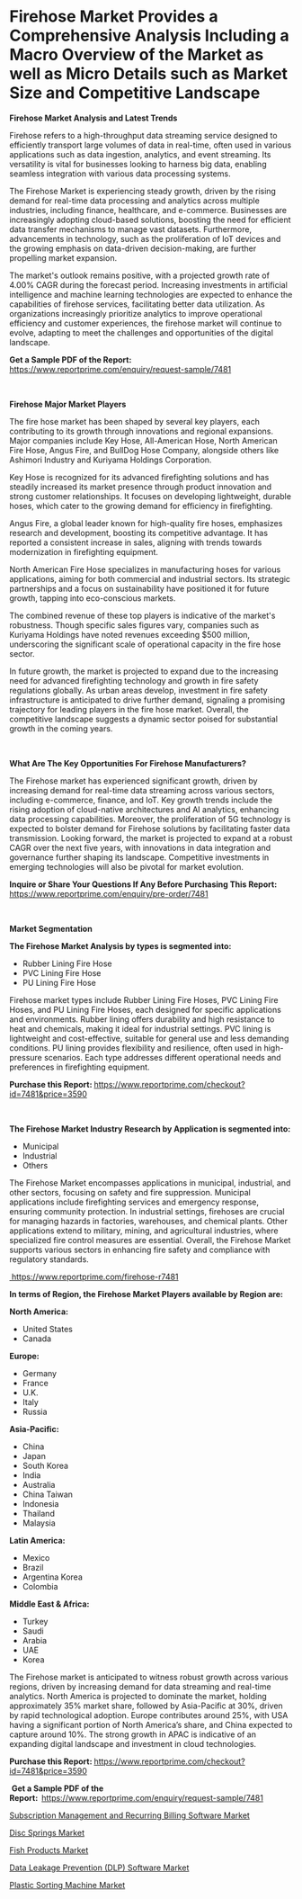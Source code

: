<p><h1>Firehose Market Provides a Comprehensive Analysis Including a Macro Overview of the Market as well as Micro Details such as Market Size and Competitive Landscape</h1></p><p><strong>Firehose Market Analysis and Latest Trends</strong></p>
<p><p>Firehose refers to a high-throughput data streaming service designed to efficiently transport large volumes of data in real-time, often used in various applications such as data ingestion, analytics, and event streaming. Its versatility is vital for businesses looking to harness big data, enabling seamless integration with various data processing systems.</p><p>The Firehose Market is experiencing steady growth, driven by the rising demand for real-time data processing and analytics across multiple industries, including finance, healthcare, and e-commerce. Businesses are increasingly adopting cloud-based solutions, boosting the need for efficient data transfer mechanisms to manage vast datasets. Furthermore, advancements in technology, such as the proliferation of IoT devices and the growing emphasis on data-driven decision-making, are further propelling market expansion.</p><p>The market's outlook remains positive, with a projected growth rate of 4.00% CAGR during the forecast period. Increasing investments in artificial intelligence and machine learning technologies are expected to enhance the capabilities of firehose services, facilitating better data utilization. As organizations increasingly prioritize analytics to improve operational efficiency and customer experiences, the firehose market will continue to evolve, adapting to meet the challenges and opportunities of the digital landscape.</p></p>
<p><strong>Get a Sample PDF of the Report:&nbsp;</strong> <a href="https://www.reportprime.com/enquiry/request-sample/7481">https://www.reportprime.com/enquiry/request-sample/7481</a></p>
<p>&nbsp;</p>
<p><strong>Firehose Major Market Players</strong></p>
<p><p>The fire hose market has been shaped by several key players, each contributing to its growth through innovations and regional expansions. Major companies include Key Hose, All-American Hose, North American Fire Hose, Angus Fire, and BullDog Hose Company, alongside others like Ashimori Industry and Kuriyama Holdings Corporation.</p><p>Key Hose is recognized for its advanced firefighting solutions and has steadily increased its market presence through product innovation and strong customer relationships. It focuses on developing lightweight, durable hoses, which cater to the growing demand for efficiency in firefighting.</p><p>Angus Fire, a global leader known for high-quality fire hoses, emphasizes research and development, boosting its competitive advantage. It has reported a consistent increase in sales, aligning with trends towards modernization in firefighting equipment.</p><p>North American Fire Hose specializes in manufacturing hoses for various applications, aiming for both commercial and industrial sectors. Its strategic partnerships and a focus on sustainability have positioned it for future growth, tapping into eco-conscious markets.</p><p>The combined revenue of these top players is indicative of the market's robustness. Though specific sales figures vary, companies such as Kuriyama Holdings have noted revenues exceeding $500 million, underscoring the significant scale of operational capacity in the fire hose sector.</p><p>In future growth, the market is projected to expand due to the increasing need for advanced firefighting technology and growth in fire safety regulations globally. As urban areas develop, investment in fire safety infrastructure is anticipated to drive further demand, signaling a promising trajectory for leading players in the fire hose market. Overall, the competitive landscape suggests a dynamic sector poised for substantial growth in the coming years.</p></p>
<p>&nbsp;</p>
<p><strong>What Are The Key Opportunities For Firehose Manufacturers?</strong></p>
<p><p>The Firehose market has experienced significant growth, driven by increasing demand for real-time data streaming across various sectors, including e-commerce, finance, and IoT. Key growth trends include the rising adoption of cloud-native architectures and AI analytics, enhancing data processing capabilities. Moreover, the proliferation of 5G technology is expected to bolster demand for Firehose solutions by facilitating faster data transmission. Looking forward, the market is projected to expand at a robust CAGR over the next five years, with innovations in data integration and governance further shaping its landscape. Competitive investments in emerging technologies will also be pivotal for market evolution.</p></p>
<p><strong>Inquire or Share Your Questions If Any Before Purchasing This Report:</strong> <a href="https://www.reportprime.com/enquiry/pre-order/7481">https://www.reportprime.com/enquiry/pre-order/7481</a></p>
<p>&nbsp;</p>
<p><strong>Market Segmentation</strong></p>
<p><strong>The Firehose Market Analysis by types is segmented into:</strong></p>
<p><ul><li>Rubber Lining Fire Hose</li><li>PVC Lining Fire Hose</li><li>PU Lining Fire Hose</li></ul></p>
<p><p>Firehose market types include Rubber Lining Fire Hoses, PVC Lining Fire Hoses, and PU Lining Fire Hoses, each designed for specific applications and environments. Rubber lining offers durability and high resistance to heat and chemicals, making it ideal for industrial settings. PVC lining is lightweight and cost-effective, suitable for general use and less demanding conditions. PU lining provides flexibility and resilience, often used in high-pressure scenarios. Each type addresses different operational needs and preferences in firefighting equipment.</p></p>
<p><strong>Purchase this Report:&nbsp;</strong><a href="https://www.reportprime.com/checkout?id=7481&price=3590">https://www.reportprime.com/checkout?id=7481&price=3590</a></p>
<p>&nbsp;</p>
<p><strong>The Firehose Market Industry Research by Application is segmented into:</strong></p>
<p><ul><li>Municipal</li><li>Industrial</li><li>Others</li></ul></p>
<p><p>The Firehose Market encompasses applications in municipal, industrial, and other sectors, focusing on safety and fire suppression. Municipal applications include firefighting services and emergency response, ensuring community protection. In industrial settings, firehoses are crucial for managing hazards in factories, warehouses, and chemical plants. Other applications extend to military, mining, and agricultural industries, where specialized fire control measures are essential. Overall, the Firehose Market supports various sectors in enhancing fire safety and compliance with regulatory standards.</p></p>
<p><a href="https://www.reportprime.com/firehose-r7481">&nbsp;https://www.reportprime.com/firehose-r7481</a></p>
<p><strong>In terms of Region, the Firehose Market Players available by Region are:</strong></p>
<p>
    <p> <strong> North America: </strong>
        <ul>
            <li>United States</li>
            <li>Canada</li>
        </ul>
        </p> 
    <p> <strong> Europe: </strong>
        <ul>
            <li>Germany</li>
            <li>France</li>
            <li>U.K.</li>
            <li>Italy</li>
            <li>Russia</li>
        </ul>
        </p> 
    <p> <strong> Asia-Pacific: </strong>
        <ul>
            <li>China</li>
            <li>Japan</li>
            <li>South Korea</li>
            <li>India</li>
            <li>Australia</li>
            <li>China Taiwan</li>
            <li>Indonesia</li>
            <li>Thailand</li>
            <li>Malaysia</li>
        </ul>
        </p> 
    <p> <strong> Latin America: </strong>
        <ul>
            <li>Mexico</li>
            <li>Brazil</li>
            <li>Argentina Korea</li>
            <li>Colombia</li>
        </ul>
        </p> 
    <p> <strong> Middle East & Africa: </strong>
        <ul>
            <li>Turkey</li>
            <li>Saudi</li>
            <li>Arabia</li>
            <li>UAE</li>
            <li>Korea</li>
        </ul>
    </p>
    </p>
<p><p>The Firehose market is anticipated to witness robust growth across various regions, driven by increasing demand for data streaming and real-time analytics. North America is projected to dominate the market, holding approximately 35% market share, followed by Asia-Pacific at 30%, driven by rapid technological adoption. Europe contributes around 25%, with USA having a significant portion of North America’s share, and China expected to capture around 10%. The strong growth in APAC is indicative of an expanding digital landscape and investment in cloud technologies.</p></p>
<p><strong>Purchase this Report: </strong><a href="https://www.reportprime.com/checkout?id=7481&price=3590">https://www.reportprime.com/checkout?id=7481&price=3590</a></p>
<p>&nbsp;<strong>Get a Sample PDF of the Report:&nbsp;&nbsp;</strong><a href="https://www.reportprime.com/enquiry/request-sample/7481">https://www.reportprime.com/enquiry/request-sample/7481</a></p>
<p><strong></strong></p>
<p><p><a href="https://issuu.com/reportprime-2/docs/subscription-management-and-recurri_27f3d105b1e510">Subscription Management and Recurring Billing Software Market</a></p><p><a href="https://github.com/MarilynDouglas476/Market-Research-Report-List-1/blob/main/disc-springs-market.md">Disc Springs Market</a></p><p><a href="https://www.linkedin.com/pulse/what-innovations-shaping-fish-products-market-application-types-dchre?trackingId=7w%2BWLjGPRii8sUvNjParlg%3D%3D">Fish Products Market</a></p><p><a href="https://issuu.com/reportprime-2/docs/data-leakage-prevention-dlp-softwar_19c97b500932ab">Data Leakage Prevention (DLP) Software Market</a></p><p><a href="https://github.com/FahadAhmed223/Market-Research-Report-List-1/blob/main/plastic-sorting-machine-market.md">Plastic Sorting Machine Market</a></p></p>